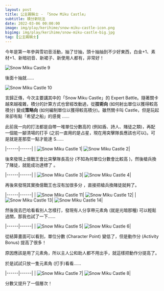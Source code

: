 ```yaml
---
layout: post
title: 公主踢騎士 - 「Snow Miku Castle」
subtitle: 積分新玩法
date: 2022-03-06 00:00:00
image: img/play/kerihime/snow-miku-castle-icon.png
bigimg: img/play/kerihime/snow-miku-castle-big.jpg
tag: [公主踢騎士]
---
```


今年是第一年參與雪初音活動，抽了廿抽，頭十抽抽到不少好東西，白金+1、素材+1、新暗初音、新裙子、新使用人都有，非常好！ <i class="far fa-thumbs-up green" aria-hidden="true"></i>

![Snow Miku Castle 9](../img/play/kerihime/snow-miku-castle-9.jpg)

後面十抽就……

![Snow Miku Castle 10](../img/play/kerihime/snow-miku-castle-10.jpg)

言歸正傳，今次主要講其中的「Snow Miku Castle」的 Expert Battle。隨著關卡越來越複雜，積分的計算方式也曾經改動過，從**技術向** (如何射出單位以獲得較高積分) 變成**策略向** (如何編制單位以獲得較高積分)。雖然關卡叫 Castle，但是玩起來卻有點「希望之船」的感覺 <i class="far fa-grin-squint-tears red" aria-hidden="true"></i>……

此前我一向的打法都是自帶一堆單位分數高的 (例如盾、詩人、賭徒之類)，再配一個能一腳清場的打手 (之前一直用的是占星，現在用突擊隊長應該也可以)。可是就是差那麼一點才能達 S……

|------|------|
| ![Snow Miku Castle 1](../img/play/kerihime/snow-miku-castle-1.jpg)| ![Snow Miku Castle 2](../img/play/kerihime/snow-miku-castle-2.jpg)|

後來發現上億戰王會比突擊隊長高分 (不知為何單位分數會比較高 <i class="far fa-face-surprise" aria-hidden="true"></i>)，然後槍兵換了賭徒，就能成功達標了 <i class="far fa-thumbs-up green" aria-hidden="true"></i>。

|------|------|
| ![Snow Miku Castle 3](../img/play/kerihime/snow-miku-castle-3.jpg)| ![Snow Miku Castle 4](../img/play/kerihime/snow-miku-castle-4.jpg)|

再後來發現<span class="red">其實換億戰王也沒有加很多分</span> <i class="far fa-grin-squint-tears red" aria-hidden="true"></i>，直接把槍兵換賭徒就夠了。

|------|------|
| ![Snow Miku Castle 11](../img/play/kerihime/snow-miku-castle-11.jpg)| ![Snow Miku Castle 12](../img/play/kerihime/snow-miku-castle-12.jpg)|
| ![Snow Miku Castle 13](../img/play/kerihime/snow-miku-castle-13.jpg)| ![Snow Miku Castle 14](../img/play/kerihime/snow-miku-castle-14.jpg)|

然後我去巴哈看看別人怎樣打，發現有人分享帶元素角 (就是光暗那種) 可以輕鬆過關，那我也試了一下……

|------|------|
| ![Snow Miku Castle 5](../img/play/kerihime/snow-miku-castle-5.jpg)| ![Snow Miku Castle 6](../img/play/kerihime/snow-miku-castle-6.jpg)|

從結算畫面可以看到，單位分數 (Character Point) 變低了，但是動作分 (Activity Bonus) 提高了很多！<i class="far fa-face-surprise red" aria-hidden="true"></i>

原因應該是用了元素角，所以主人公和助人都不用出手，就這樣把動作分提高了。

於是試試只放一隻元素角 (打手)看看……

|------|------|
| ![Snow Miku Castle 7](../img/play/kerihime/snow-miku-castle-7.jpg)| ![Snow Miku Castle 8](../img/play/kerihime/snow-miku-castle-8.jpg)|

分數又提升了一個層次！<i class="far fa-thumbs-up green" aria-hidden="true"></i>
